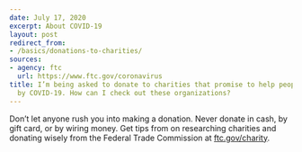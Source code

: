 ```yaml
---
date: July 17, 2020
excerpt: About COVID-19
layout: post
redirect_from:
- /basics/donations-to-charities/
sources:
- agency: ftc
  url: https://www.ftc.gov/coronavirus
title: I’m being asked to donate to charities that promise to help people affected
  by COVID-19. How can I check out these organizations?
---
```


Don’t let anyone rush you into making a donation. Never donate in cash, by gift card, or by wiring money. Get tips from on researching charities and donating wisely from the Federal Trade Commission at [ftc.gov/charity](https://www.consumer.ftc.gov/features/how-donate-wisely-and-avoid-charity-scams).